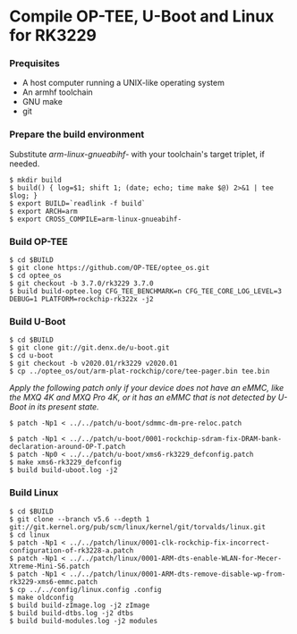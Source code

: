 # Compile OP-TEE, U-Boot and Linux for RK3229


### Prequisites

- A host computer running a UNIX-like operating system
- An armhf toolchain
- GNU make
- git


### Prepare the build environment

Substitute *arm-linux-gnueabihf-* with your toolchain's target triplet, if needed.

```
$ mkdir build
$ build() { log=$1; shift 1; (date; echo; time make $@) 2>&1 | tee $log; }
$ export BUILD=`readlink -f build`
$ export ARCH=arm
$ export CROSS_COMPILE=arm-linux-gnueabihf-
```


### Build OP-TEE

```
$ cd $BUILD
$ git clone https://github.com/OP-TEE/optee_os.git
$ cd optee_os
$ git checkout -b 3.7.0/rk3229 3.7.0
$ build build-optee.log CFG_TEE_BENCHMARK=n CFG_TEE_CORE_LOG_LEVEL=3 DEBUG=1 PLATFORM=rockchip-rk322x -j2
```


### Build U-Boot

```
$ cd $BUILD
$ git clone git://git.denx.de/u-boot.git
$ cd u-boot
$ git checkout -b v2020.01/rk3229 v2020.01
$ cp ../optee_os/out/arm-plat-rockchip/core/tee-pager.bin tee.bin
```

*Apply the following patch only if your device does not have an eMMC, like the MXQ 4K and MXQ Pro 4K, or it has an eMMC that is not detected by U-Boot in its present state.*

```
$ patch -Np1 < ../../patch/u-boot/sdmmc-dm-pre-reloc.patch
```

```
$ patch -Np1 < ../../patch/u-boot/0001-rockchip-sdram-fix-DRAM-bank-declaration-around-OP-T.patch
$ patch -Np0 < ../../patch/u-boot/xms6-rk3229_defconfig.patch
$ make xms6-rk3229_defconfig
$ build build-uboot.log -j2 
```


### Build Linux

```
$ cd $BUILD
$ git clone --branch v5.6 --depth 1 git://git.kernel.org/pub/scm/linux/kernel/git/torvalds/linux.git
$ cd linux
$ patch -Np1 < ../../patch/linux/0001-clk-rockchip-fix-incorrect-configuration-of-rk3228-a.patch
$ patch -Np1 < ../../patch/linux/0001-ARM-dts-enable-WLAN-for-Mecer-Xtreme-Mini-S6.patch
$ patch -Np1 < ../../patch/linux/0001-ARM-dts-remove-disable-wp-from-rk3229-xms6-emmc.patch
$ cp ../../config/linux.config .config
$ make oldconfig
$ build build-zImage.log -j2 zImage
$ build build-dtbs.log -j2 dtbs
$ build build-modules.log -j2 modules
```
